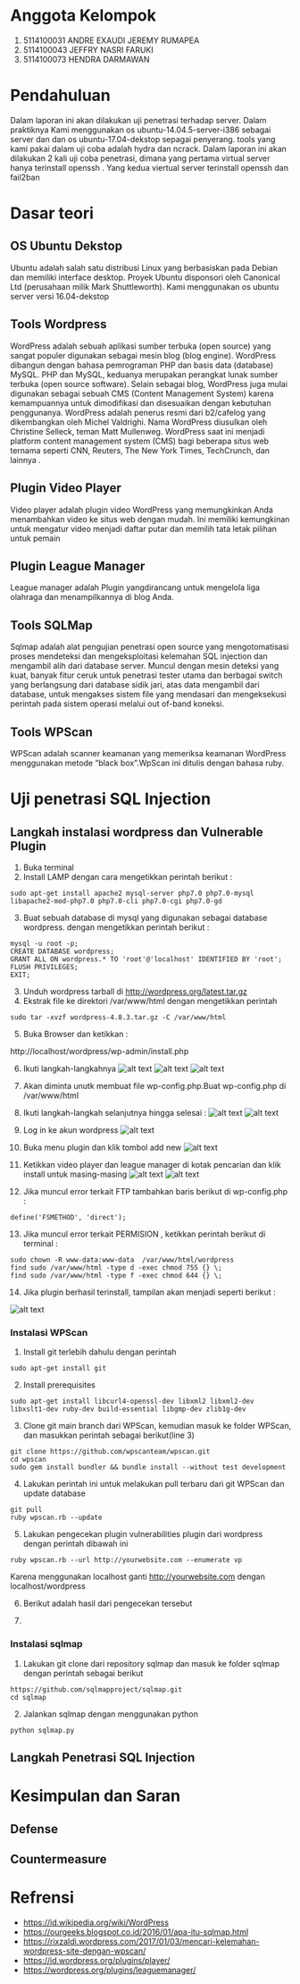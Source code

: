 # Anggota Kelompok

1. 5114100031 ANDRE EXAUDI JEREMY RUMAPEA
2. 5114100043 JEFFRY NASRI FARUKI
3. 5114100073 HENDRA DARMAWAN

# Pendahuluan

Dalam laporan ini akan dilakukan uji penetrasi  terhadap server. Dalam praktiknya Kami menggunakan os ubuntu-14.04.5-server-i386 sebagai server dan dan os ubuntu-17.04-dekstop sepagai penyerang. tools yang kami pakai dalam uji coba adalah hydra dan ncrack. Dalam laporan ini akan dilakukan 2 kali uji coba penetrasi, dimana yang pertama virtual server hanya terinstall openssh . Yang kedua viertual server terinstall openssh dan fail2ban

# Dasar teori

## OS Ubuntu Dekstop
Ubuntu adalah salah satu distribusi Linux yang berbasiskan pada Debian dan memiliki interface desktop. Proyek Ubuntu disponsori oleh Canonical Ltd (perusahaan milik Mark Shuttleworth). Kami menggunakan os ubuntu server versi 16.04-dekstop

## Tools Wordpress

WordPress adalah sebuah aplikasi sumber terbuka (open source) yang sangat populer digunakan sebagai mesin blog (blog engine). WordPress dibangun dengan bahasa pemrograman PHP dan basis data (database) MySQL. PHP dan MySQL, keduanya merupakan perangkat lunak sumber terbuka (open source software). Selain sebagai blog, WordPress juga mulai digunakan sebagai sebuah CMS (Content Management System) karena kemampuannya untuk dimodifikasi dan disesuaikan dengan kebutuhan penggunanya. WordPress adalah penerus resmi dari b2/cafelog yang dikembangkan oleh Michel Valdrighi. Nama WordPress diusulkan oleh Christine Selleck, teman Matt Mullenweg. WordPress saat ini menjadi platform content management system (CMS) bagi beberapa situs web ternama seperti CNN, Reuters, The New York Times, TechCrunch, dan lainnya .


## Plugin Video Player

Video player adalah plugin video WordPress yang memungkinkan Anda menambahkan video ke situs web dengan mudah. Ini memiliki kemungkinan untuk mengatur video menjadi daftar putar dan memilih tata letak pilihan untuk pemain

## Plugin League Manager

League manager adalah Plugin yangdirancang untuk mengelola liga olahraga dan menampilkannya di blog Anda.

## Tools SQLMap

Sqlmap adalah alat pengujian penetrasi open source yang mengotomatisasi proses mendeteksi dan mengeksploitasi kelemahan SQL injection dan mengambil alih dari database server. Muncul dengan mesin deteksi yang kuat, banyak fitur ceruk untuk penetrasi tester utama dan berbagai switch yang berlangsung dari database sidik jari, atas data mengambil dari database, untuk mengakses sistem file yang mendasari dan mengeksekusi perintah pada sistem operasi melalui out of-band koneksi.

## Tools WPScan

WPScan adalah scanner keamanan yang memeriksa keamanan WordPress menggunakan metode “black box”.WpScan ini ditulis dengan bahasa ruby.



# Uji penetrasi SQL Injection
## Langkah instalasi wordpress dan Vulnerable Plugin

1. Buka terminal
2. Install LAMP dengan cara mengetikkan perintah berikut :
```
sudo apt-get install apache2 mysql-server php7.0 php7.0-mysql libapache2-mod-php7.0 php7.0-cli php7.0-cgi php7.0-gd
```
3. Buat sebuah database di mysql yang digunakan sebagai database wordpress. dengan mengetikkan perintah berikut :
```
mysql -u root -p;
CREATE DATABASE wordpress;
GRANT ALL ON wordpress.* TO 'root'@'localhost' IDENTIFIED BY 'root';
FLUSH PRIVILEGES;
EXIT;
```
3. Unduh wordpress tarball di http://wordpress.org/latest.tar.gz
4. Ekstrak file ke direktori /var/www/html dengan mengetikkan perintah 
```
sudo tar -xvzf wordpress-4.8.3.tar.gz -C /var/www/html
```
5. Buka Browser dan ketikkan :

http://localhost/wordpress/wp-admin/install.php

6. Ikuti langkah-langkahnya
![alt text](https://github.com/hendradn/pksj2017/blob/master/Tugas%202/Screenshoot/1-instalasi.PNG)
![alt text](https://github.com/hendradn/pksj2017/blob/master/Tugas%202/Screenshoot/2-instalasi.PNG)
![alt text](https://github.com/hendradn/pksj2017/blob/master/Tugas%202/Screenshoot/3-instalasi.PNG)

7. Akan diminta unutk membuat file wp-config.php.Buat wp-config.php di /var/www/html

8. Ikuti langkah-langkah selanjutnya hingga selesai :
![alt text](https://github.com/hendradn/pksj2017/blob/master/Tugas%202/Screenshoot/4-instalasi.PNG)
![alt text](https://github.com/hendradn/pksj2017/blob/master/Tugas%202/Screenshoot/5-instalasi.PNG)

9. Log in ke akun wordpress
![alt text](https://github.com/hendradn/pksj2017/blob/master/Tugas%202/Screenshoot/6-instalasi.PNG)

10. Buka menu plugin dan klik tombol add new
![alt text](https://github.com/hendradn/pksj2017/blob/master/Tugas%202/Screenshoot/7-instalasi.PNG)

11. Ketikkan video player dan league manager di kotak pencarian dan klik install untuk masing-masing
![alt text](https://github.com/hendradn/pksj2017/blob/master/Tugas%202/Screenshoot/8-instalasi.PNG)
![alt text](https://github.com/hendradn/pksj2017/blob/master/Tugas%202/Screenshoot/9-instalasi.PNG)

12. Jika muncul error terkait FTP tambahkan baris berikut di wp-config.php :
```
define('FSMETHOD', 'direct');
```
13. Jika muncul error terkait PERMISION , ketikkan perintah berikut di terminal :
```
sudo chown -R www-data:www-data  /var/www/html/wordpress
find sudo /var/www/html -type d -exec chmod 755 {} \;
find sudo /var/www/html -type f -exec chmod 644 {} \;
```
14. Jika plugin berhasil terinstall, tampilan akan menjadi seperti berikut :

![alt text](https://github.com/hendradn/pksj2017/blob/master/Tugas%202/Screenshoot/10-instalasi.PNG)

### Instalasi WPScan

1. Install git terlebih dahulu dengan perintah
```
sudo apt-get install git
```
2. Install prerequisites
```
sudo apt-get install libcurl4-openssl-dev libxml2 libxml2-dev libxslt1-dev ruby-dev build-essential libgmp-dev zlib1g-dev
```
3. Clone git main branch dari WPScan, kemudian masuk ke folder WPScan, dan masukkan perintah sebagai berikut(line 3)
```
git clone https://github.com/wpscanteam/wpscan.git
cd wpscan
sudo gem install bundler && bundle install --without test development
```
4. Lakukan perintah ini untuk melakukan pull terbaru dari git WPScan dan update database
```
git pull
ruby wpscan.rb --update
```
5. Lakukan pengecekan plugin vulnerabilities plugin dari wordpress dengan perintah dibawah ini
```
ruby wpscan.rb --url http://yourwebsite.com --enumerate vp
```
Karena menggunakan localhost ganti http://yourwebsite.com dengan localhost/wordpress

6. Berikut adalah hasil dari pengecekan tersebut


7.
### Instalasi sqlmap

1. Lakukan git clone dari repository sqlmap dan masuk ke folder sqlmap dengan perintah sebagai berikut
```
https://github.com/sqlmapproject/sqlmap.git
cd sqlmap
```
2. Jalankan sqlmap dengan menggunakan python
```
python sqlmap.py
```

## Langkah Penetrasi SQL Injection

# Kesimpulan dan Saran
## Defense

## Countermeasure


# Refrensi
  * https://id.wikipedia.org/wiki/WordPress
  * https://ourgeeks.blogspot.co.id/2016/01/apa-itu-sqlmap.html
  * https://rixzaldi.wordpress.com/2017/01/03/mencari-kelemahan-wordpress-site-dengan-wpscan/
  * https://id.wordpress.org/plugins/player/
  * https://wordpress.org/plugins/leaguemanager/
  
